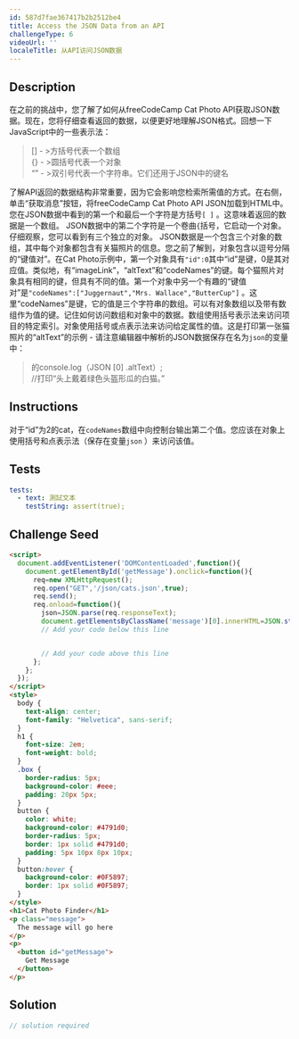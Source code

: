 ```yaml
---
id: 587d7fae367417b2b2512be4
title: Access the JSON Data from an API
challengeType: 6
videoUrl: ''
localeTitle: 从API访问JSON数据
---
```


## Description
<section id="description">在之前的挑战中，您了解了如何从freeCodeCamp Cat Photo API获取JSON数据。现在，您将仔细查看返回的数据，以便更好地理解JSON格式。回想一下JavaScript中的一些表示法： <blockquote> []  - &gt;方括号代表一个数组<br> {}  - &gt;圆括号代表一个对象<br> “” - &gt;双引号代表一个字符串。它们还用于JSON中的键名</blockquote>了解API返回的数据结构非常重要，因为它会影响您检索所需值的方式。在右侧，单击“获取消息”按钮，将freeCodeCamp Cat Photo API JSON加载到HTML中。您在JSON数据中看到的第一个和最后一个字符是方括号<code>[ ]</code> 。这意味着返回的数据是一个数组。 JSON数据中的第二个字符是一个卷曲<code>{</code>括号，它启动一个对象。仔细观察，您可以看到有三个独立的对象。 JSON数据是一个包含三个对象的数组，其中每个对象都包含有关猫照片的信息。您之前了解到，对象包含以逗号分隔的“键值对”。在Cat Photo示例中，第一个对象具有<code>&quot;id&quot;:0</code>其中“id”是键，0是其对应值。类似地，有“imageLink”，“altText”和“codeNames”的键。每个猫照片对象具有相同的键，但具有不同的值。第一个对象中另一个有趣的“键值对”是<code>&quot;codeNames&quot;:[&quot;Juggernaut&quot;,&quot;Mrs. Wallace&quot;,&quot;ButterCup&quot;]</code> 。这里“codeNames”是键，它的值是三个字符串的数组。可以有对象数组以及带有数组作为值的键。记住如何访问数组和对象中的数据。数组使用括号表示法来访问项目的特定索引。对象使用括号或点表示法来访问给定属性的值。这是打印第一张猫照片的“altText”的示例 - 请注意编辑器中解析的JSON数据保存在名为<code>json</code>的变量中： <blockquote>的console.log（JSON [0] .altText）; <br> //打印“头上戴着绿色头盔形瓜的白猫。” </blockquote></section>

## Instructions
<section id="instructions">对于“id”为2的cat，在<code>codeNames</code>数组中向控制台输出第二个值。您应该在对象上使用括号和点表示法（保存在变量<code>json</code> ）来访问该值。 </section>

## Tests
<section id='tests'>

```yml
tests:
  - text: 測試文本
    testString: assert(true);

```

</section>

## Challenge Seed
<section id='challengeSeed'>

<div id='html-seed'>

```html
<script>
  document.addEventListener('DOMContentLoaded',function(){
    document.getElementById('getMessage').onclick=function(){
      req=new XMLHttpRequest();
      req.open("GET",'/json/cats.json',true);
      req.send();
      req.onload=function(){
        json=JSON.parse(req.responseText);
        document.getElementsByClassName('message')[0].innerHTML=JSON.stringify(json);
        // Add your code below this line


        // Add your code above this line
      };
    };
  });
</script>
<style>
  body {
    text-align: center;
    font-family: "Helvetica", sans-serif;
  }
  h1 {
    font-size: 2em;
    font-weight: bold;
  }
  .box {
    border-radius: 5px;
    background-color: #eee;
    padding: 20px 5px;
  }
  button {
    color: white;
    background-color: #4791d0;
    border-radius: 5px;
    border: 1px solid #4791d0;
    padding: 5px 10px 8px 10px;
  }
  button:hover {
    background-color: #0F5897;
    border: 1px solid #0F5897;
  }
</style>
<h1>Cat Photo Finder</h1>
<p class="message">
  The message will go here
</p>
<p>
  <button id="getMessage">
    Get Message
  </button>
</p>

```

</div>



</section>

## Solution
<section id='solution'>

```js
// solution required
```
</section>
